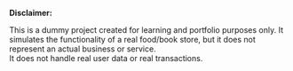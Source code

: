 **Disclaimer:**

This is a dummy project created for learning and portfolio purposes only. It simulates the functionality of a real food/book store, but it does not represent an actual business or service.  
It does not handle real user data or real transactions.

